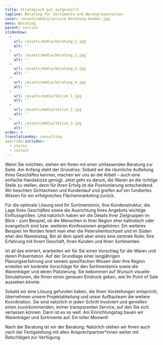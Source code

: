 ```yaml
---
title: Strategisch gut aufgestellt
tagline: Beratung für Sortimente und Warenpräsentation
cover: /assets/media/service-beratung-header.jpg
menu: Beratung
parent: service
slideshow:
  -
    url: /assets/media/beratung_1.jpg
    alt: ''
  -
    url: /assets/media/beratung_2.jpg
    alt: ''
  -
    url: /assets/media/beratung_3.jpg
    alt: ''
  -
    url: /assets/media/beratung_4.jpg
    alt: ''
  -
    url: /assets/media/skizze_1.jpg
    alt: ''
  -
    url: /assets/media/skizze_2.jpg
    alt: ''
  -
    url: /assets/media/skizze_3.jpg
    alt: ''
order: 0
translationKey: consulting
override:includes:
  - stores
  - contact
---
```

Wenn Sie möchten, stehen wir Ihnen mit einer umfassenden Beratung zur Seite. Am Anfang steht der Grundriss: Sobald wir die räumliche Aufteilung Ihres Geschäftes kennen, machen wir uns an die Arbeit – auch eine einfache Handskizze genügt. Jetzt geht es darum, die Waren an die richtige Stelle zu stellen, denn für Ihren Erfolg ist die Positionierung entscheidend. Wir beachten Sichtachsen und Kundenlauf und greifen auf ein fundiertes Wissen für ein erfolgreiches Flächenmarketing zurück.

Für die optimale Lösung sind Ihr Sortimentsmix, Ihre Kundenstruktur, die Lage Ihres Geschäftes sowie die Ausrichtung Ihres Angebots wichtige Einflussgrößen. Und natürlich haben wir die Details Ihrer Zielgruppen im Blick – zum Beispiel, ob die Menschen in Ihrer Region eher katholisch oder evangelisch sind bzw. weiteren Konfessionen angehören. Ein weiteres Beispiel: Im Norden feiert man eher die Petersilienhochzeit und im Süden eher den Namenstag. Bei all dem spielt aber eines eine zentrale Rolle: Ihre Erfahrung mit Ihrem Geschäft, Ihren Kunden und Ihren Sortimenten.

Ist all das erörtert, erarbeiten wir für Sie einen Vorschlag für die Waren und deren Präsentation. Auf der Grundlage einer langjährigen Planungserfahrung und seinem spezifischen Wissen über Ihre Region erstellen wir konkrete Vorschläge für den Sortimentsmix sowie die Warenträger und deren Platzierung. Sie bekommen auf Wunsch visuelle Simulationen, die Ihnen einen genauen Eindruck geben, wie Ihr Point of Sale aussehen könnte.

Sobald wir eine Lösung gefunden haben, die Ihren Vorstellungen entspricht, übernehmen unsere Projektabteilung und unser Aufbauteam die weitere Koordination. Sie sind natürlich in jeden Schritt involviert und genießen einen zuvorkommenden, immer transparenten Service, auf den Sie sich verlassen können. Dann ist es so weit: Am Einrichtungstag bauen wir Warenträger und Sortimente auf. Ein toller Moment!

Nach der Beratung ist vor der Beratung: Natürlich stehen wir Ihnen auch nach der Fertigstellung mit allen Ansprechpartner*innen weiter mit Ratschlägen zur Verfügung.

